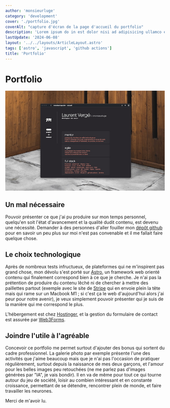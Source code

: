 ```yaml
---
author: 'monsieurluge'
category: 'development'
cover: './portfolio.jpg'
coverAlt: "capture d'écran de la page d'accueil du portfolio"
description: 'Lorem ipsum do in est dolor nisi ad adipisicing ullamco eu exercitation ut qui dolor irure anim dolor dolor id pariatur eu sunt.'
lastUpdate: '2024-06-08'
layout: '../../layouts/ArticleLayout.astro'
tags: ['astro', 'javascript', 'github actions']
title: 'Portfolio'
---
```


# Portfolio

![logo](./portfolio.jpg)

## Un mal nécessaire

Pouvoir présenter ce que j'ai pu produire sur mon temps personnel, quelqu'en soit l'état d'avancement et la qualité dudit contenu, est devenu une nécessité. Demander à des personnes d'aller fouiller mon [dépôt github](https://github.com/monsieurluge) pour en savoir un peu plus sur moi n'est pas convenable et il me fallait faire quelque chose.

## Le choix technologique

Après de nombreux tests infructueux, de plateformes qui ne m'inspirent pas grand chose, mon dévolu s'est porté sur [Astro](https://astro.build/), un framework web orienté contenu qui finalement correspond bien à ce que je cherche. Je n'ai pas la prétention de produire du contenu lêché ni de chercher à mettre des paillettes partout (exemple avec le site de [Stripe](https://beta.stripe.dev) qui en envoie plein la tête mais qui rame sur un Macbook M1 ; si c'est ça le web d'aujourd'hui alors j'ai peur pour notre avenir), je veux simplement pouvoir présenter qui je suis de la manière qui me correspond le plus.

L'hébergement est chez [Hostinger](https://www.hostinger.fr/), et la gestion du formulaire de contact est assurée par [Web3Forms](https://web3forms.com/).

## Joindre l'utile à l'agréable

Concevoir ce portfolio me permet surtout d'ajouter des bonus qui sortent du cadre professionnel. La galerie photo par exemple présente l'une des activités que j'aime beaucoup mais que je n'ai pas l'occasion de pratiquer régulièrement, surtout depuis la naissance de mes deux garçons, et l'amour pour les belles images peu retouchées (ne me parlez pas d'images générées par "IA", je vais bondir). Il en va de même pour tout ce qui tourne autour du jeu de société, loisir au combien intéressant et en constante croissance, permettant de se détendre, rencontrer plein de monde, et faire travailler les neurones.

Merci de m'avoir lu.

